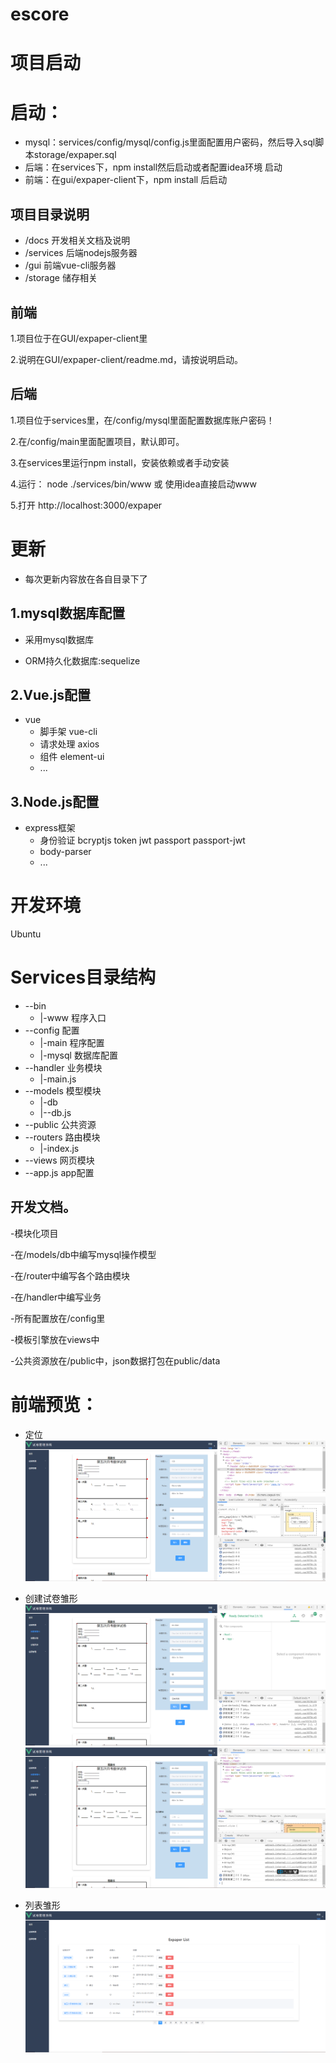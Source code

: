 # escore

# 项目启动

# 启动：

+ mysql：services/config/mysql/config.js里面配置用户密码，然后导入sql脚本storage/expaper.sql
+ 后端：在services下，npm install然后启动或者配置idea环境 启动
+ 前端：在gui/expaper-client下，npm install 后启动

## 项目目录说明 
+ /docs      开发相关文档及说明
+ /services  后端nodejs服务器
+ /gui       前端vue-cli服务器
+ /storage   储存相关

## 前端

1.项目位于在GUI/expaper-client里

2.说明在GUI/expaper-client/readme.md，请按说明启动。

##  后端

1.项目位于services里，在/config/mysql里面配置数据库账户密码！

2.在/config/main里面配置项目，默认即可。

3.在services里运行npm install，安装依赖或者手动安装

4.运行： node ./services/bin/www 或 使用idea直接启动www

5.打开 http://localhost:3000/expaper

# 更新 

+ 每次更新内容放在各自目录下了

## 1.mysql数据库配置

+ 采用mysql数据库

+ ORM持久化数据库:sequelize

## 2.Vue.js配置

+ vue
  - 脚手架 vue-cli
  - 请求处理 axios
  - 组件 element-ui
  - ...
  
  

## 3.Node.js配置

+ express框架
  - 身份验证 bcryptjs token jwt passport passport-jwt
  - body-parser
  - ...

# 开发环境

 Ubuntu



# Services目录结构

+ --bin
  - |-www		程序入口
+ --config	配置
  - |-main		程序配置
  - |-mysql		数据库配置
+ --handler	业务模块
  - |-main.js
+ --models	模型模块
  - |-db
  - |--db.js
+ --public	公共资源
+ --routers	路由模块
  - |-index.js
+ --views		网页模块
+ --app.js	app配置

## 开发文档。

  -模块化项目 
  
  -在/models/db中编写mysql操作模型
  
  -在/router中编写各个路由模块
  
  -在/handler中编写业务
  
  -所有配置放在/config里
  
  -模板引擎放在views中

  -公共资源放在/public中，json数据打包在public/data
  
  
 # 前端预览：
 
   + 定位
     ![Image text](storage/publicimg/1570800122.jpg)
   + 创建试卷雏形
     ![Image text](storage/publicimg/1570716648(1).jpg)
     ![Image text](storage/publicimg/1570717075(1).jpg)
    
     
   + 列表雏形
     ![Image text](storage/publicimg/1570716949(1).png)
     
     